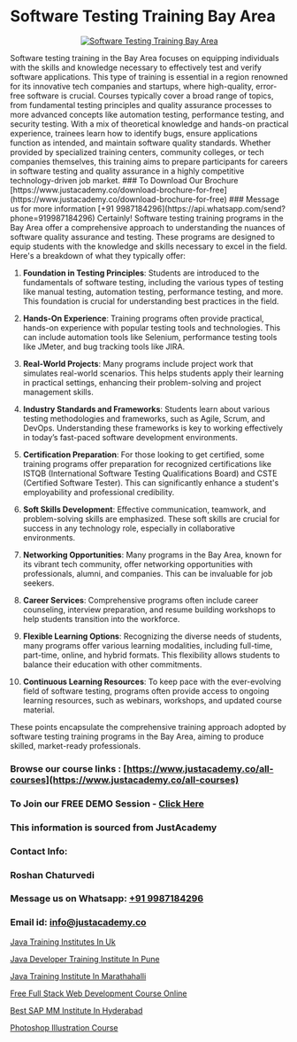 # Software Testing Training Bay Area

<p align="center">
  <a href="https://justacademy.co/program-detail/software-testing">
    <img src="https://justacademy.co/storage2/program_images/1704700438.webp" alt="Software Testing Training Bay Area">
  </a>
</p>
Software testing training in the Bay Area focuses on equipping individuals with the skills and knowledge necessary to effectively test and verify software applications. This type of training is essential in a region renowned for its innovative tech companies and startups, where high-quality, error-free software is crucial. Courses typically cover a broad range of topics, from fundamental testing principles and quality assurance processes to more advanced concepts like automation testing, performance testing, and security testing. With a mix of theoretical knowledge and hands-on practical experience, trainees learn how to identify bugs, ensure applications function as intended, and maintain software quality standards. Whether provided by specialized training centers, community colleges, or tech companies themselves, this training aims to prepare participants for careers in software testing and quality assurance in a highly competitive technology-driven job market.
### To Download Our Brochure [https://www.justacademy.co/download-brochure-for-free](https://www.justacademy.co/download-brochure-for-free)
### Message us for more information [+91 9987184296](https://api.whatsapp.com/send?phone=919987184296)
Certainly! Software testing training programs in the Bay Area offer a comprehensive approach to understanding the nuances of software quality assurance and testing. These programs are designed to equip students with the knowledge and skills necessary to excel in the field. Here's a breakdown of what they typically offer:

1) **Foundation in Testing Principles**: Students are introduced to the fundamentals of software testing, including the various types of testing like manual testing, automation testing, performance testing, and more. This foundation is crucial for understanding best practices in the field.

2) **Hands-On Experience**: Training programs often provide practical, hands-on experience with popular testing tools and technologies. This can include automation tools like Selenium, performance testing tools like JMeter, and bug tracking tools like JIRA.

3) **Real-World Projects**: Many programs include project work that simulates real-world scenarios. This helps students apply their learning in practical settings, enhancing their problem-solving and project management skills.

4) **Industry Standards and Frameworks**: Students learn about various testing methodologies and frameworks, such as Agile, Scrum, and DevOps. Understanding these frameworks is key to working effectively in today’s fast-paced software development environments.

5) **Certification Preparation**: For those looking to get certified, some training programs offer preparation for recognized certifications like ISTQB (International Software Testing Qualifications Board) and CSTE (Certified Software Tester). This can significantly enhance a student's employability and professional credibility.

6) **Soft Skills Development**: Effective communication, teamwork, and problem-solving skills are emphasized. These soft skills are crucial for success in any technology role, especially in collaborative environments.

7) **Networking Opportunities**: Many programs in the Bay Area, known for its vibrant tech community, offer networking opportunities with professionals, alumni, and companies. This can be invaluable for job seekers.

8) **Career Services**: Comprehensive programs often include career counseling, interview preparation, and resume building workshops to help students transition into the workforce.

9) **Flexible Learning Options**: Recognizing the diverse needs of students, many programs offer various learning modalities, including full-time, part-time, online, and hybrid formats. This flexibility allows students to balance their education with other commitments.

10) **Continuous Learning Resources**: To keep pace with the ever-evolving field of software testing, programs often provide access to ongoing learning resources, such as webinars, workshops, and updated course material.

These points encapsulate the comprehensive training approach adopted by software testing training programs in the Bay Area, aiming to produce skilled, market-ready professionals.

### Browse our course links : [https://www.justacademy.co/all-courses](https://www.justacademy.co/all-courses) 
### To Join our FREE DEMO Session - [Click Here](https://www.justacademy.co/register-for-course-demo)


### This information is sourced from JustAcademy
### Contact Info:
### Roshan Chaturvedi
### Message us on Whatsapp: [+91 9987184296](https://api.whatsapp.com/send?phone=919987184296)
### Email id: [info@justacademy.co](mailto:info@justacademy.co)
                
[Java Training Institutes In Uk](https://www.linkedin.com/pulse/java-training-institutes-uk-justacademy-birmingham-m7fsf?trackingId=TQOLvd8WYM3UW%2BhfJ6DmIg%3D%3D&lipi=urn%3Ali%3Apage%3Ad_flagship3_company_admin%3Bc4oWIBxNQ3mB3696rH77hw%3D%3D)

[Java Developer Training Institute In Pune](https://www.linkedin.com/pulse/java-developer-training-institute-pune-justacademy-liverpool-7yh6f?trackingId=iUkNUfSMAw0zLyHAYrC9cA%3D%3D&lipi=urn%3Ali%3Apage%3Ad_flagship3_company_admin%3BeTOZKBOtR5Sz3gxxSDhWug%3D%3D)

[Java Training Institute In Marathahalli](https://medium.com/@kamblerajas684/java-training-institute-in-marathahalli-f67c6e152095)

[Free Full Stack Web Development Course Online](https://medium.com/@AkashSingh2052/free-full-stack-web-development-course-online-e93d524501ca)

[Best SAP MM Institute In Hyderabad](https://justacademyin.github.io/Articles/Best-SAP-MM-Institute-In-Hyderabad)

[Photoshop Illustration Course](https://justacademyin.github.io/justacademy/photoshop-illustration-course)

